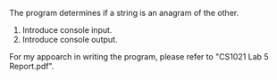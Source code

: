 The program determines if a string is an anagram of the other.

1. Introduce console input.
2. Introduce console output.

For my appoarch in writing the program, please refer to "CS1021 Lab 5 Report.pdf".